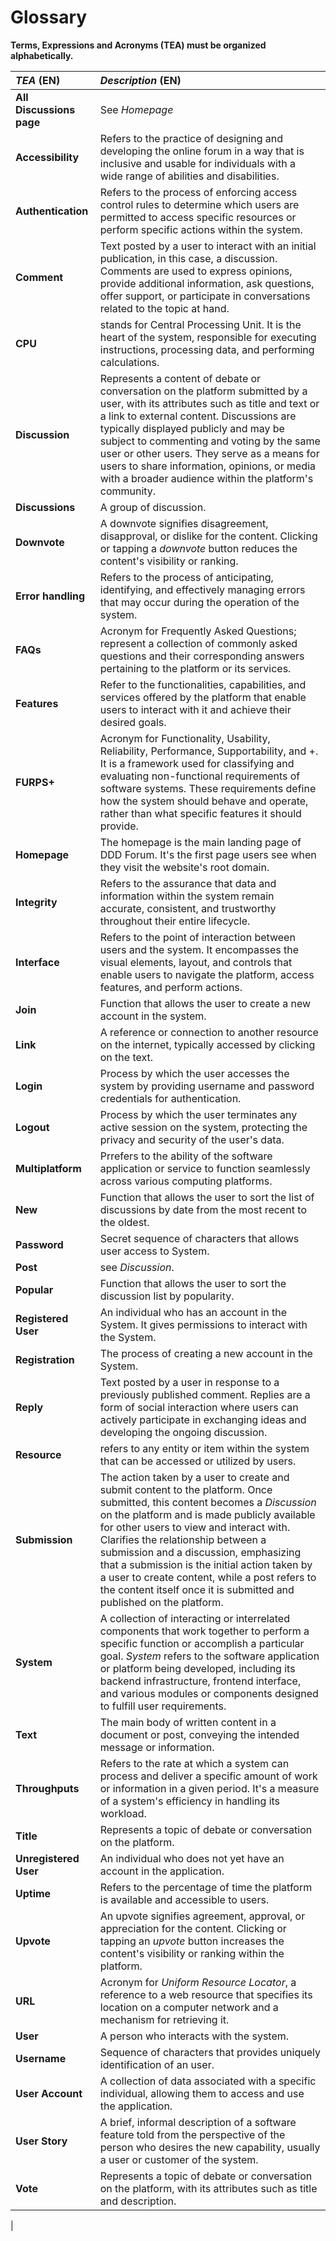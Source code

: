 # Glossary

**Terms, Expressions and Acronyms (TEA) must be organized alphabetically.**

| **_TEA_** (EN)        | **_Description_** (EN)                                                                                                                                                                                                                                                                                                                                                                                                                                                        |
| :-------------------- | :---------------------------------------------------------------------------------------------------------------------------------------------------------------------------------------------------------------------------------------------------------------------------------------------------------------------------------------------------------------------------------------------------------------------------------------------------------------------------- |
| **All Discussions page**           | See _Homepage_
| **Accessibility**           | Refers to the practice of designing and developing the online forum in a way that is inclusive and usable for individuals with a wide range of abilities and disabilities. 
| **Authentication**           | Refers to the process of enforcing access control rules to determine which users are permitted to access specific resources or perform specific actions within the system.
| **Comment**           | Text posted by a user to interact with an initial publication, in this case, a discussion. Comments are used to express opinions, provide additional information, ask questions, offer support, or participate in conversations related to the topic at hand.  
| **CPU**           | stands for Central Processing Unit. It is the heart of the system, responsible for executing instructions, processing data, and performing calculations.                                                                                                                                                                                            |
| **Discussion**        | Represents a content of debate or conversation on the platform submitted by a user, with its attributes such as title and text or a link to external content. Discussions are typically displayed publicly and may be subject to commenting and voting by the same user or other users. They serve as a means for users to share information, opinions, or media with a broader audience within the platform's community.                                                     |
| **Discussions**       | A group of discussion.                                                                                                                                                                                                                                                                                                                                                                                                                                                        |
| **Downvote**          | A downvote signifies disagreement, disapproval, or dislike for the content. Clicking or tapping a _downvote_ button reduces the content's visibility or ranking.  
| **Error handling**          | Refers to the process of anticipating, identifying, and effectively managing errors that may occur during the operation of the system.
| **FAQs**          | Acronym for Frequently Asked Questions; represent a collection of commonly asked questions and their corresponding answers pertaining to the platform or its services.
| **Features**          | Refer to the functionalities, capabilities, and services offered by the platform that enable users to interact with it and achieve their desired goals. 
| **FURPS+**              | Acronym for Functionality, Usability, Reliability, Performance, Supportability, and +. It is a framework used for classifying and evaluating non-functional requirements of software systems. These requirements define how the system should behave and operate, rather than what specific features it should provide.                    |  
| **Homepage**          | The homepage is the main landing page of DDD Forum. It's the first page users see when they visit the website's root domain. 
 | **Integrity**          | Refers to the assurance that data and information within the system remain accurate, consistent, and trustworthy throughout their entire lifecycle.
| **Interface**          | Refers to the point of interaction between users and the system. It encompasses the visual elements, layout, and controls that enable users to navigate the platform, access features, and perform actions.                                                                                                                                                                                                                                                                                                             |
| **Join**              | Function that allows the user to create a new account in the system.                                                                                                                                                                                                                                                                                                                                                                                                          |
| **Link**              | A reference or connection to another resource on the internet, typically accessed by clicking on the text.                                                                                                                                                                                                                                                                                                                                                                    |
| **Login**             | Process by which the user accesses the system by providing username and password credentials for authentication.                                                                                                                                                                                                                                                                                                                                                              |
| **Logout**            | Process by which the user terminates any active session on the system, protecting the privacy and security of the user's data.  
| **Multiplatform**            | Prrefers to the ability of the software application or service to function seamlessly across various computing platforms.                                                                                                                                                                                                                                                                                                   |
| **New**               | Function that allows the user to sort the list of discussions by date from the most recent to the oldest.                                                                                                                                                                                                                                                                                                                                                                     |
| **Password**          | Secret sequence of characters that allows user access to System.                                                                                                                                                                                                                                                                                                                                                                                                              |
| **Post**              | see _Discussion_.                                                                                                                                                                                                                                                                                                                                                                                                                                                             |
| **Popular**           | Function that allows the user to sort the discussion list by popularity.                                                                                                                                                                                                                                                                                                                                                                                                      |
| **Registered User**   | An individual who has an account in the System. It gives permissions to interact with the System.                                                                                                                                                                                                                                                                                                                                                                             |
| **Registration**      | The process of creating a new account in the System.                                                                                                                                                                                                                                                                                                                                                                                                                          |
| **Reply**             | Text posted by a user in response to a previously published comment. Replies are a form of social interaction where users can actively participate in exchanging ideas and developing the ongoing discussion. 
| **Resource**             | refers to any entity or item within the system that can be accessed or utilized by users.                                                                                                                                                                                                                                           |
| **Submission**        | The action taken by a user to create and submit content to the platform. Once submitted, this content becomes a _Discussion_ on the platform and is made publicly available for other users to view and interact with. Clarifies the relationship between a submission and a discussion, emphasizing that a submission is the initial action taken by a user to create content, while a post refers to the content itself once it is submitted and published on the platform. |
| **System**            | A collection of interacting or interrelated components that work together to perform a specific function or accomplish a particular goal. _System_ refers to the software application or platform being developed, including its backend infrastructure, frontend interface, and various modules or components designed to fulfill user requirements.                                                                                                                         |
| **Text**              | The main body of written content in a document or post, conveying the intended message or information.                                                                                                                                                                                                                                                                                                                                                                        |
| **Throughputs**       | Refers to the rate at which a system can process and deliver a specific amount of work or information in a given period. It's a measure of a system's efficiency in handling its workload.                                                                                                                                                                                                                                                                                    |
| **Title**             | Represents a topic of debate or conversation on the platform.                                                                                                                                                                                                                                                                                                                                                                                                                 |
| **Unregistered User** | An individual who does not yet have an account in the application.   
| **Uptime** | Refers to the percentage of time the platform is available and accessible to users.                                                                                                                                                                                                                                                                                                                                                                                                     |
| **Upvote**            | An upvote signifies agreement, approval, or appreciation for the content. Clicking or tapping an _upvote_ button increases the content's visibility or ranking within the platform.                                                                                                                                                                                                                                                                                           |
| **URL**               | Acronym for _Uniform Resource Locator_, a reference to a web resource that specifies its location on a computer network and a mechanism for retrieving it.                                                                                                                                                                                                                                                                                                                    |
| **User**              | A person who interacts with the system.                                                                                                                                                                                                                                                                                                                                                                                                                                       |
| **Username**          | Sequence of characters that provides uniquely identification of an user.                                                                                                                                                                                                                                                                                                                                                                                                      |
| **User Account**      | A collection of data associated with a specific individual, allowing them to access and use the application.                                                                                                                                                                                                                                                                                                                                                                  |
| **User Story**        | A brief, informal description of a software feature told from the perspective of the person who desires the new capability, usually a user or customer of the system.                                                                                                                                                                                                                                                                                                         |
| **Vote**              | Represents a topic of debate or conversation on the platform, with its attributes such as title and description.                                                                                                                                                                                                                                                                                                                                                              |
                                                                                                                                                                                                                       



|
